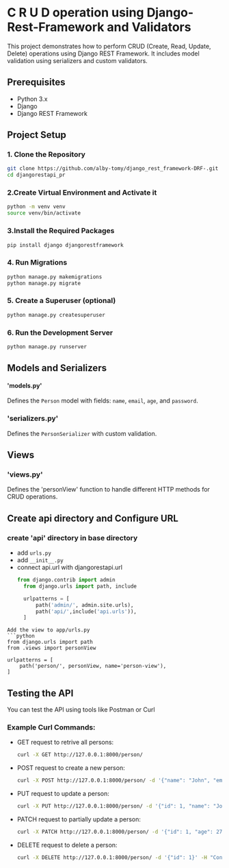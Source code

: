 # C R U D operation using Django-Rest-Framework and Validators
This project demonstrates how to perform CRUD (Create, Read, Update, Delete) operations using Django REST Framework. It includes model validation using serializers and custom validators.

## Prerequisites
- Python 3.x
- Django
- Django REST Framework

## Project Setup

### 1. Clone the Repository
```bash
git clone https://github.com/alby-tomy/django_rest_framework-DRF-.git
cd djangorestapi_pr
```

### 2.Create Virtual Environment and Activate it
```bash
python -m venv venv
source venv/bin/activate
```

### 3.Install the Required Packages
```bash
pip install django djangorestframework
```
### 4. Run Migrations
```bash
python manage.py makemigrations
python manage.py migrate
```
### 5. Create a Superuser (optional)
```bash
python manage.py createsuperuser
```
### 6. Run the Development Server
```bash
python manage.py runserver
```

## Models and Serializers
#### 'models.py'
Defines the `Person` model with fields: `name`, `email`, `age`, and `password`.

### 'serializers.py'
Defines the `PersonSerializer` with custom validation.

## Views
### 'views.py'
Defines the 'personView' function to handle different HTTP methods for CRUD operations.

## Create api directory and  Configure URL
### create 'api' directory in base directory
- add `urls.py`
- add `__init__.py`
- connect api.url with djangorestapi.url
  ```python
  from django.contrib import admin
    from django.urls import path, include

    urlpatterns = [
        path('admin/', admin.site.urls),
        path('api/',include('api.urls')),
    ]
```
Add the view to app/urls.py
```python
from django.urls import path
from .views import personView

urlpatterns = [
    path('person/', personView, name='person-view'),
]
```


## Testing the API
You can test the API using tools like Postman or Curl

### Example Curl Commands:
- GET request to retrive all persons:
  ```bash
  curl -X GET http://127.0.0.1:8000/person/
  ```
- POST request to create a new person:
  ```bash
  curl -X POST http://127.0.0.1:8000/person/ -d '{"name": "John", "email": "john@example.com", "age": 25, "password": "John@123"}' -H "Content-Type: application/json"
  ```
- PUT request to update a person:
  ```bash
  curl -X PUT http://127.0.0.1:8000/person/ -d '{"id": 1, "name": "John", "email": "john@example.com", "age": 26, "password": "John@123"}' -H "Content-Type: application/json"
  ```
- PATCH request to partially update a person:
  ```bash
  curl -X PATCH http://127.0.0.1:8000/person/ -d '{"id": 1, "age": 27}' -H "Content-Type: application/json"
  ```
- DELETE request to delete a person:
  ```bash
  curl -X DELETE http://127.0.0.1:8000/person/ -d '{"id": 1}' -H "Content-Type: application/json"
  ```

